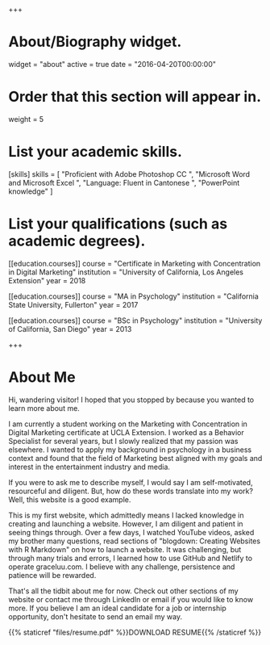 +++
# About/Biography widget.
widget = "about"
active = true
date = "2016-04-20T00:00:00"

# Order that this section will appear in.
weight = 5

# List your academic skills.
[skills]
  skills = [
    "Proficient with Adobe Photoshop CC ",
    "Microsoft Word and Microsoft Excel ",
    "Language: Fluent in Cantonese ",
    "PowerPoint knowledge"
  ]

# List your qualifications (such as academic degrees).

[[education.courses]]
  course = "Certificate in Marketing with Concentration in Digital Marketing"
  institution = "University of California, Los Angeles Extension"
  year = 2018

[[education.courses]]
  course = "MA in Psychology"
  institution = "California State University, Fullerton"
  year = 2017
  
[[education.courses]]
  course = "BSc in Psychology"
  institution = "University of California, San Diego"
  year = 2013
  
+++

# About Me

Hi, wandering visitor! I hoped that you stopped by because you wanted to learn more about me. 

I am currently a student working on the Marketing with Concentration in Digital Marketing certificate at UCLA Extension. I worked as a Behavior Specialist for several years, but I slowly realized that my passion was elsewhere. I wanted to apply my background in psychology in a business context and found that the field of Marketing best aligned with my goals and interest in the entertainment industry and media.

If you were to ask me to describe myself, I would say I am self-motivated, resourceful and diligent. But, how do these words translate into my work? Well, this website is a good example. 

This is my first website, which admittedly means I lacked knowledge in creating and launching a website. However, I am diligent and patient in seeing things through. Over a few days, I watched YouTube videos, asked my brother many questions, read sections of "blogdown: Creating Websites with R Markdown" on how to launch a website. It was challenging, but through many trials and errors, I learned how to use GitHub and Netlify to operate graceluu.com. I believe with any challenge, persistence and patience will be rewarded. 

That's all the tidbit about me for now. Check out other sections of my website or contact me through LinkedIn or email if you would like to know more. If you believe I am an ideal candidate for a job or internship opportunity, don't hesitate to send an email my way. 



{{% staticref "files/resume.pdf" %}}DOWNLOAD RESUME{{% /staticref %}}
